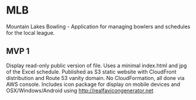 # MLB

Mountain Lakes Bowling - Application for managing bowlers and schedules for the local league.
## MVP 1
Display read-only public version of file. Uses a minimal index.html and jpg of the Excel schedule. Published as S3 static website with CloudFront distribution and Route 53 vanity domain. No CloudFormation, all done via AWS console. Includes icon package for display on mobile devices and OSX/Windows/Android using http://realfavicongenerator.net
